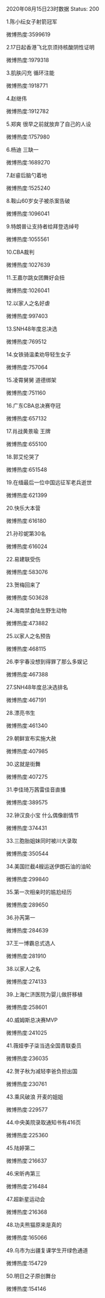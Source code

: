 2020年08月15日23时数据
Status: 200

1.陈小纭女子射箭冠军

微博热度:3599619

2.17日起香港飞北京须持核酸阴性证明

微博热度:1979318

3.肌肤闪充 循环注能

微博热度:1918771

4.赵继伟

微博热度:1912782

5.郑爽 很早之前就放弃了自己的人设

微博热度:1757980

6.杨迪 三缺一

微博热度:1689270

7.赵睿后脑勺着地

微博热度:1525240

8.鞍山60岁女子被杀案告破

微博热度:1096041

9.特朗普让支持者给拜登选绰号

微博热度:1055561

10.CBA裁判

微博热度:1027639

11.王嘉尔跳女团舞好会扭

微博热度:1026041

12.以家人之名好虐

微博热度:997403

13.SNH48年度总决选

微博热度:769512

14.女铁骑温柔劝导轻生女子

微博热度:757064

15.凌霄舅舅 道德绑架

微博热度:751160

16.广东CBA总决赛夺冠

微博热度:657132

17.肖战黄景瑜 王牌

微博热度:655100

18.郭艾伦哭了

微博热度:651548

19.在缅最后一位中国远征军老兵逝世

微博热度:621399

20.快乐大本营

微博热度:616180

21.孙珍妮第30名

微博热度:616024

22.易建联受伤

微博热度:583076

23.贺梅回来了

微博热度:503628

24.海南禁食陆生野生动物

微博热度:473882

25.以家人之名预告

微博热度:468115

26.李宇春没想到得罪了那么多娱记

微博热度:467388

27.SNH48年度总决选排名

微博热度:467191

28.漂亮书生

微博热度:461340

29.朝鲜宣布实施大赦

微博热度:407985

30.这就是街舞

微博热度:407275

31.李佳琦万茜雷佳音直播

微博热度:389575

32.钟汉良小宝 什么偶像剧情节

微博热度:374431

33.三胞胎姐妹同时被川大录取

微博热度:350544

34.美国拦截4艘运送伊朗石油的油轮

微博热度:299840

35.第一次相亲时的尴尬经历

微博热度:289650

36.孙芮第一

微博热度:284639

37.王一博霸总式选人

微博热度:281910

38.以家人之名

微博热度:274133

39.上海仁济医院为婴儿做肝移植

微博热度:258601

40.威姆斯总决赛MVP

微博热度:241025

41.薇娅李子柒当选全国青联委员

微博热度:236035

42.贺子秋为减轻李爸负担出国

微博热度:230761

43.乘风破浪 开麦的姐姐

微博热度:229577

44.中央美院录取通知书有416页

微博热度:225360

45.陆婷第二

微博热度:216637

46.宋昕冉第三

微博热度:216484

47.超新星运动会

微博热度:216368

48.功夫熊猫原来是真的

微博热度:165066

49.乌市为出疆复课学生开绿色通道

微博热度:154729

50.明日之子原创舞台

微博热度:154146

